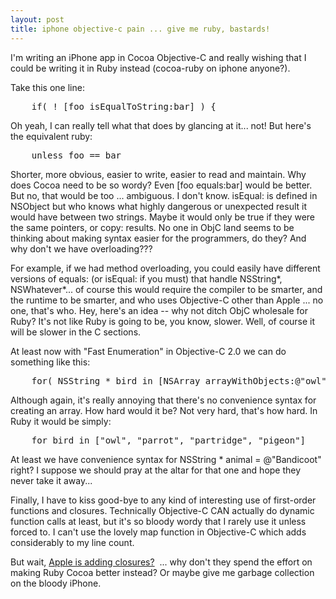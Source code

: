 ```yaml
---
layout: post
title: iphone objective-c pain ... give me ruby, bastards!
---
```



I'm writing an iPhone app in Cocoa Objective-C and really wishing that I could be writing it in Ruby instead (cocoa-ruby on iphone anyone?).

Take this one line:

<pre>&#160;&nbsp;&nbsp; if( ! [foo isEqualToString:bar] ) {</pre>

Oh yeah, I can really tell what that does by glancing at it... not! But here's the equivalent ruby:

<pre>&nbsp;&nbsp;&nbsp; unless foo == bar</pre>

Shorter, more obvious, easier to write, easier to read and maintain. Why does Cocoa need to be so wordy? Even [foo equals:bar] would be better. But no, that would be too ... ambiguous. I don't know. isEqual: is defined in NSObject but who knows what highly dangerous or unexpected result it would have between two strings. Maybe it would only be true if they were the same pointers, or copy: results. No one in ObjC land seems to be thinking about making syntax easier for the programmers, do they? And why don't we have overloading???

For example, if we had method overloading, you could easily have different versions of equals: (or isEqual: if you must) that handle NSString*, NSWhatever*... of course this would require the compiler to be smarter, and the runtime to be smarter, and who uses Objective-C other than Apple ... no one, that's who. Hey, here's an idea -- why not ditch ObjC wholesale for Ruby? It's not like Ruby is going to be, you know, slower. Well, of course it will be slower in the C sections.

At least now with "Fast Enumeration" in Objective-C 2.0 we can do something like this:

<pre>&nbsp;&nbsp;&nbsp; for( NSString * bird in [NSArray arrayWithObjects:@"owl", @"parrot", @"partridge", @"pigeon"] ) {</pre>

Although again, it's really annoying that there's no convenience syntax for creating an array. How hard would it be? Not very hard, that's how hard. In Ruby it would be simply:

<pre>&nbsp;&nbsp;&nbsp; for bird in ["owl", "parrot", "partridge", "pigeon"]</pre>

At least we have convenience syntax for NSString * animal = @"Bandicoot" right? I suppose we should pray at the altar for that one and hope they never take it away...

Finally, I have to kiss good-bye to any kind of interesting use of first-order functions and closures. Technically Objective-C CAN actually do dynamic function calls at least, but it's so bloody wordy that I rarely use it unless forced to. I can't use the lovely map function in Objective-C which adds considerably to my line count.

But wait, <a href="http://www.mikeash.com/?page=pyblog/friday-qa-2008-12-26.html">Apple is adding closures?</a>&nbsp; ... why don't they spend the effort on making Ruby Cocoa better instead? Or maybe give me garbage collection on the bloody iPhone.
